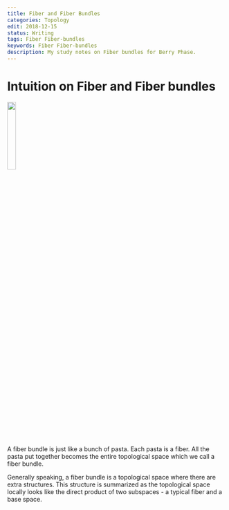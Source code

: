 ```yaml
---
title: Fiber and Fiber Bundles
categories: Topology
edit: 2018-12-15
status: Writing
tags: Fiber Fiber-bundles 
keywords: Fiber Fiber-bundles 
description: My study notes on Fiber bundles for Berry Phase. 
---
```


# Intuition on Fiber and Fiber bundles

<img src='https://raw.githubusercontent.com/yk-liu/yk-liu.github.io/master/_posts/2018-12-10-Fiber-and-Fiber-Bundles/assets/pasta.png' width="20%">

A fiber bundle is just like a bunch of pasta. Each pasta is a fiber. All the pasta put together becomes the entire topological space which we call a fiber bundle. 

Generally speaking, a fiber bundle is a topological space where there are extra structures. This structure is summarized as the topological space locally looks like the direct product of two subspaces - a typical fiber and a base space.